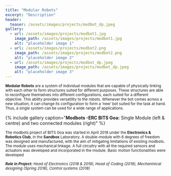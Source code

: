 ```yaml
---
title: "Modular Robots"
excerpt: "Description"
header:
  teaser: /assets/images/projects/modbot_dp.jpeg
gallery:
  - url: /assets/images/projects/modbot1.jpg
    image_path: /assets/images/projects/modbot1.jpg
    alt: "placeholder image 1"
  - url: /assets/images/projects/modbot2.png
    image_path: /assets/images/projects/modbot2.png
    alt: "placeholder image 2"
  - url: /assets/images/projects/modbot_dp.jpeg
    image_path: /assets/images/projects/modbot_dp.jpeg
    alt: "placeholder image 3"
---
```

<sub>**Modular Robots** are a system of individual modules that are capable of physically linking with each other to form structures suited for different purposes. These structures are able to reconfigure themselves into  different configurations, each suited for a different objective. This ability provides versatility to the robots. Whenever the bot comes across a new situation, it can change its configuration to form a ‘new’ bot suited for the task at hand. Thus, a single system can be used for a wide range of applications.</sub>


{% include gallery caption="**Modbots -ERC BITS Goa:** Single Module (left & centre) and two connected modules (right)" %}

<sub>The modbots project  of BITS Goa was started in April 2018 under the **Electronics & Robotics Club**, in the **Sandbox** Laboratory. A double-module with 6 degrees of freedom was designed and manufactured, with the aim of mitigating limitations of existing modbots. The module uses mechanical linkage. A full circuitry with all the required sensors and actuators was developed and incorporated in the module. Basic motion functionalities were developed</sub>

<sub>_**Role in  Project:** Head of Electronics (2018 & 2019), Head of Coding (2019), Mechaninical designing (Spring 2018), Control systems (2018)_</sub>
